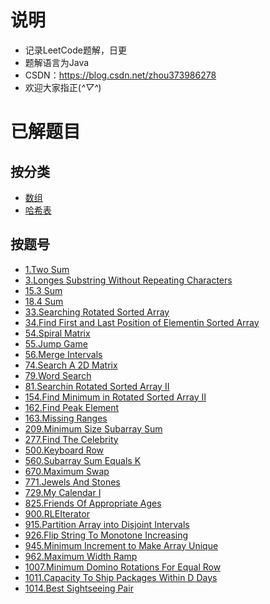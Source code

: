 # 说明 #
- 记录LeetCode题解，日更
- 题解语言为Java
- CSDN：https://blog.csdn.net/zhou373986278
- 欢迎大家指正(*^▽^*)

# 已解题目 #
## 按分类 ##
- [数组](https://github.com/JuiceZhou/Leetcode/tree/master/java/array)
- [哈希表](https://github.com/JuiceZhou/Leetcode/tree/master/java/hashmap)

## 按题号 ##
- [1.Two Sum](https://github.com/JuiceZhou/Leetcode/blob/master/java/hashmap/%241_TwoSum.java)
- [3.Longes Substring Without Repeating Characters](https://github.com/JuiceZhou/Leetcode/blob/master/java/hashmap/%243_LongesSubstringWithoutRepeatingCharacters.java)
- [15.3 Sum](https://github.com/JuiceZhou/Leetcode/blob/master/java/array/%2415_3Sum.java)
- [18.4 Sum](https://github.com/JuiceZhou/Leetcode/blob/master/java/array/%2418_4Sum.java)
- [33.Searching Rotated Sorted Array](https://github.com/JuiceZhou/Leetcode/blob/master/java/array/%2433_SearchinRotatedSortedArray.java)
- [34.Find First and Last Position of Elementin Sorted Array](https://github.com/JuiceZhou/Leetcode/blob/master/java/array/%2434_FindFirstandLastPositionofElementinSortedArray.java)
- [54.Spiral Matrix](https://github.com/JuiceZhou/Leetcode/blob/master/java/array/%2454_SpiralMatrix.java)
- [55.Jump Game](https://github.com/JuiceZhou/Leetcode/blob/master/java/array/%2455_JumpGame.java)
- [56.Merge Intervals](https://github.com/JuiceZhou/Leetcode/blob/master/java/array/%2456_MergeIntervals.java)
- [74.Search A 2D Matrix](https://github.com/JuiceZhou/Leetcode/blob/master/java/array/%2474_SearchA2DMatrix.java)
- [79.Word Search](https://github.com/JuiceZhou/Leetcode/blob/master/java/array/%2479_WordSearch.java)
- [81.Searchin Rotated Sorted Array II](https://github.com/JuiceZhou/Leetcode/blob/master/java/array/%2481_SearchinRotatedSortedArrayII.java)
- [154.Find Minimum in Rotated Sorted Array II](https://github.com/JuiceZhou/Leetcode/blob/master/java/array/%24154_FindMinimuminRotatedSortedArrayII.java)
- [162.Find Peak Element](https://github.com/JuiceZhou/Leetcode/blob/master/java/array/%24162_FindPeakElement.java)
- [163.Missing Ranges](https://github.com/JuiceZhou/Leetcode/blob/master/java/array/$163_MissingRanges.java)
- [209.Minimum Size Subarray Sum](https://github.com/JuiceZhou/Leetcode/blob/master/java/array/%24209_MinimumSizeSubarraySum.java)
- [277.Find The Celebrity](https://github.com/JuiceZhou/Leetcode/blob/master/java/array/%24277_FindTheCelebrity.java)
- [500.Keyboard Row](https://github.com/JuiceZhou/Leetcode/blob/master/java/hashmap/%24500_KeyboardRow.java)
- [560.Subarray Sum Equals K](https://github.com/JuiceZhou/Leetcode/blob/master/java/array/%24560_SubarraySumEqualsK.java)
- [670.Maximum Swap](https://github.com/JuiceZhou/Leetcode/blob/master/java/array/%24670_MaximumSwap.java)
- [771.Jewels And Stones](https://github.com/JuiceZhou/Leetcode/blob/master/java/hashmap/%24771_JewelsAndStones.java)
- [729.My Calendar I](https://github.com/JuiceZhou/Leetcode/blob/master/java/array/%24729_MyCalendarI.java)
- [825.Friends Of Appropriate Ages](https://github.com/JuiceZhou/Leetcode/blob/master/java/array/%24825_FriendsOfAppropriateAges.java)
- [900.RLEIterator](https://github.com/JuiceZhou/Leetcode/blob/master/java/array/%24900_RLEIterator.java)
- [915.Partition Array into Disjoint Intervals](https://github.com/JuiceZhou/Leetcode/blob/master/java/array/%24915_PartitionArrayintoDisjointIntervals.java)
- [926.Flip String To Monotone Increasing](https://github.com/JuiceZhou/Leetcode/blob/master/java/array/%24926_FlipStringToMonotoneIncreasing.java)
- [945.Minimum Increment to Make Array Unique](https://github.com/JuiceZhou/Leetcode/blob/master/java/array/%24945_MinimumIncrementtoMakeArrayUnique.java)
- [962.Maximum Width Ramp](https://github.com/JuiceZhou/Leetcode/blob/master/java/array/%24962_MaximumWidthRamp.java)
- [1007.Minimum Domino Rotations For Equal Row](https://github.com/JuiceZhou/Leetcode/blob/master/java/array/%241007_MinimumDominoRotationsForEqualRow.java)
- [1011.Capacity To Ship Packages Within D Days](https://github.com/JuiceZhou/Leetcode/blob/master/java/array/%241011_CapacityToShipPackagesWithinDDays.java)
- [1014.Best Sightseeing Pair](https://github.com/JuiceZhou/Leetcode/blob/master/java/array/%241014_BestSightseeingPair.java)
